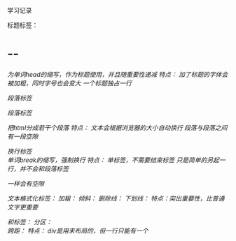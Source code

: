 学习记录

标题标签：
    <h1>--<h6>
    为单词head的缩写，作为标题使用，并且随重要性递减
特点：
    加了标题的字体会被加粗，同时字号也会变大
    一个标题独占一行

段落标签
    <P> 段落标签 </p>
    把html分成若干个段落
特点：
    文本会根据浏览器的大小自动换行
    段落与段落之间有一段空隙

换行标签
    <br />
    单词break的缩写，强制换行
特点：
    单标签，不需要结束标签
    只是简单的另起一行，并不会和段落标签<p>一样会有空隙

文本格式化标签：
    加粗：<strong></strong> <b></b>
    倾斜：<em></em>   <i></i>
    删除线：<del></del> <s></s>
    下划线：<ins></ins> <u></u>
特点：突出重要性，比普通文字更重要

<div>和<span>标签：
    分区：<div></div>
    跨距：<span></span>
特点：
    div是用来布局的，但一行只能有一个